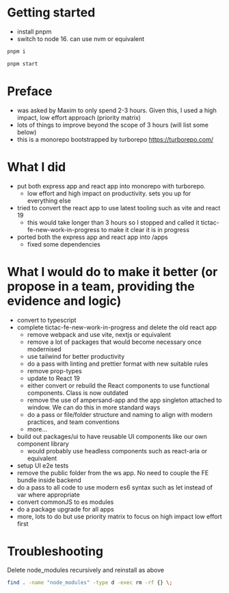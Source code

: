 # Getting started

- install pnpm
- switch to node 16. can use nvm or equivalent

```sh
pnpm i
```

```sh
pnpm start
```

# Preface

- was asked by Maxim to only spend 2-3 hours. Given this, I used a high impact, low effort approach (priority matrix)
- lots of things to improve beyond the scope of 3 hours (will list some below)
- this is a monorepo bootstrapped by turborepo https://turborepo.com/

# What I did

- put both express app and react app into monorepo with turborepo.
    - low effort and high impact on productivity. sets you up for everything else
- tried to convert the react app to use latest tooling such as vite and react 19
    - this would take longer than 3 hours so I stopped and called it tictac-fe-new-work-in-progress to make it clear it is in progress
- ported both the express app and react app into /apps
    - fixed some dependencies

# What I would do to make it better (or propose in a team, providing the evidence and logic)

- convert to typescript
- complete tictac-fe-new-work-in-progress and delete the old react app
    - remove webpack and use vite, nextjs or equivalent
    - remove a lot of packages that would become necessary once modernised
    - use tailwind for better productivity
    - do a pass with linting and prettier format with new suitable rules
    - remove prop-types
    - update to React 19
    - either convert or rebuild the React components to use functional components. Class is now outdated
    - remove the use of ampersand-app and the app singleton attached to window. We can do this in more standard ways
    - do a pass or file/folder structure and naming to align with modern practices, and team conventions
    - more...
- build out packages/ui to have reusable UI components like our own component library
    - would probably use headless components such as react-aria or equivalent
- setup UI e2e tests
- remove the public folder from the ws app. No need to couple the FE bundle inside backend
- do a pass to all code to use modern es6 syntax such as let instead of var where appropriate
- convert commonJS to es modules
- do a package upgrade for all apps
- more, lots to do but use priority matrix to focus on high impact low effort first

# Troubleshooting

Delete node_modules recursively and reinstall as above

```sh
find . -name "node_modules" -type d -exec rm -rf {} \;
```

